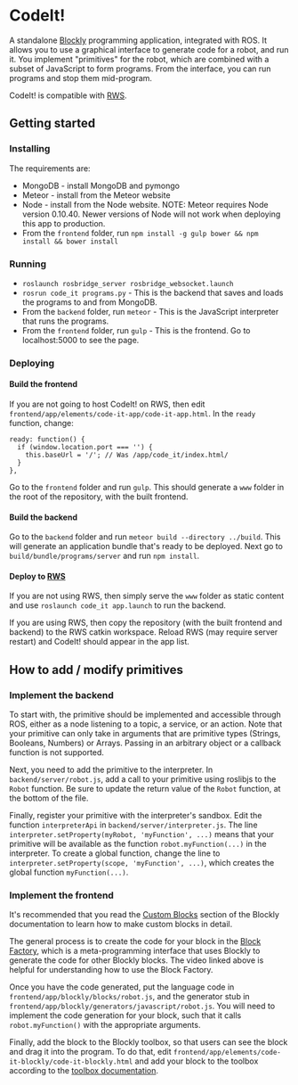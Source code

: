 # CodeIt!
A standalone [Blockly](https://developers.google.com/blockly/) programming application, integrated with ROS.
It allows you to use a graphical interface to generate code for a robot, and run it.
You implement "primitives" for the robot, which are combined with a subset of JavaScript to form programs.
From the interface, you can run programs and stop them mid-program.

CodeIt! is compatible with [RWS](https://github.com/hcrlab/rws).

## Getting started
### Installing
The requirements are:
- MongoDB - install MongoDB and pymongo
- Meteor - install from the Meteor website
- Node - install from the Node website.
  NOTE: Meteor requires Node version 0.10.40.
  Newer versions of Node will not work when deploying this app to production.
- From the `frontend` folder, run `npm install -g gulp bower && npm install && bower install`

### Running
- `roslaunch rosbridge_server rosbridge_websocket.launch`
- `rosrun code_it programs.py` - This is the backend that saves and loads the programs to and from MongoDB.
- From the `backend` folder, run `meteor` - This is the JavaScript interpreter that runs the programs.
- From the `frontend` folder, run `gulp` - This is the frontend. Go to localhost:5000 to see the page.

### Deploying
#### Build the frontend
If you are not going to host CodeIt! on RWS, then edit `frontend/app/elements/code-it-app/code-it-app.html`.
In the `ready` function, change:
```
ready: function() {
  if (window.location.port === '') {
    this.baseUrl = '/'; // Was /app/code_it/index.html/
  }
},
```

Go to the `frontend` folder and run `gulp`.
This should generate a `www` folder in the root of the repository, with the built frontend.

#### Build the backend
Go to the `backend` folder and run `meteor build --directory ../build`.
This will generate an application bundle that's ready to be deployed.
Next go to `build/bundle/programs/server` and run `npm install`.

#### Deploy to [RWS](https://github.com/hcrlab/rws)
If you are not using RWS, then simply serve the `www` folder as static content and use `roslaunch code_it app.launch` to run the backend.

If you are using RWS, then copy the repository (with the built frontend and backend) to the RWS catkin workspace.
Reload RWS (may require server restart) and CodeIt! should appear in the app list.

## How to add / modify primitives
### Implement the backend
To start with, the primitive should be implemented and accessible through ROS, either as a node listening to a topic, a service, or an action.
Note that your primitive can only take in arguments that are primitive types (Strings, Booleans, Numbers) or Arrays.
Passing in an arbitrary object or a callback function is not supported.

Next, you need to add the primitive to the interpreter.
In `backend/server/robot.js`, add a call to your primitive using roslibjs to the `Robot` function.
Be sure to update the return value of the `Robot` function, at the bottom of the file.

Finally, register your primitive with the interpreter's sandbox.
Edit the function `interpreterApi` in `backend/server/interpreter.js`.
The line `interpreter.setProperty(myRobot, 'myFunction', ...)` means that your primitive will be available as the function `robot.myFunction(...)` in the interpreter.
To create a global function, change the line to `interpreter.setProperty(scope, 'myFunction', ...)`, which creates the global function `myFunction(...)`.

### Implement the frontend
It's recommended that you read the [Custom Blocks](https://developers.google.com/blockly/custom-blocks/overview) section of the Blockly documentation to learn how to make custom blocks in detail.

The general process is to create the code for your block in the [Block Factory](https://developers.google.com/blockly/custom-blocks/block-factory), which is a meta-programming interface that uses Blockly to generate the code for other Blockly blocks.
The video linked above is helpful for understanding how to use the Block Factory.

Once you have the code generated, put the language code in `frontend/app/blockly/blocks/robot.js`, and the generator stub in `frontend/app/blockly/generators/javascript/robot.js`.
You will need to implement the code generation for your block, such that it calls `robot.myFunction()` with the appropriate arguments.

Finally, add the block to the Blockly toolbox, so that users can see the block and drag it into the program.
To do that, edit `frontend/app/elements/code-it-blockly/code-it-blockly.html` and add your block to the toolbox according to the [toolbox documentation](https://developers.google.com/blockly/installation/toolbox).
